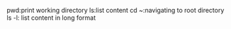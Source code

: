 pwd:print working directory
ls:list content
cd ~:navigating to root directory
ls -l: list content in long format
